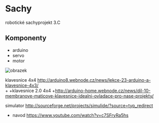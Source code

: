 ﻿# Sachy 
robotické sachyprojekt 3.C


## Komponenty

* arduino
* servo
* motor
 
![obrazek](http://digipak.org/zencart/images/ArduinoLeonardo.jpg)

klavesnice 4x4
 http://arduino8.webnode.cz/news/lekce-23-arduino-a-klavesnice-4x3/		 
+
+klavesnice 2.0  4x4
+http://arduino-home.webnode.cz/news/dil-10-membranove-maticove-klavesnice-idealni-ovladace-pro-nase-projekty/

simulator
http://sourceforge.net/projects/simulide/?source=typ_redirect
+ navod https://www.youtube.com/watch?v=c7SFryRa5hs
